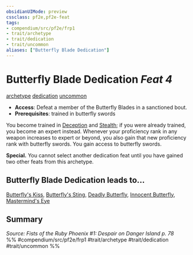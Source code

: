 ```yaml
---
obsidianUIMode: preview
cssclass: pf2e,pf2e-feat
tags:
- compendium/src/pf2e/frp1
- trait/archetype
- trait/dedication
- trait/uncommon
aliases: ["Butterfly Blade Dedication"]
---
```

# Butterfly Blade Dedication  *Feat 4*  
[archetype](/rules/traits/archetype.md)  [dedication](/rules/traits/dedication.md)  [uncommon](/rules/traits/uncommon.md)  

- **Access**: Defeat a member of the Butterfly Blades in a sanctioned bout.
- **Prerequisites**: trained in butterfly swords

You become trained in [Deception](/compendium/skills.md#Deception) and [Stealth](/compendium/skills.md#Stealth); if you were already trained, you become an expert instead. Whenever your proficiency rank in any weapon increases to expert or beyond, you also gain that new proficiency rank with butterfly swords. You gain access to butterfly swords.

**Special.** You cannot select another dedication feat until you have gained two other feats from this archetype.

## Butterfly Blade Dedication leads to...

[Butterfly's Kiss](/compendium/feats/butterflys-kiss-frp1.md), [Butterfly's Sting](/compendium/feats/butterflys-sting-frp1.md), [Deadly Butterfly](/compendium/feats/deadly-butterfly-frp1.md), [Innocent Butterfly](/compendium/feats/innocent-butterfly-frp1.md), [Mastermind's Eye](/compendium/feats/masterminds-eye-frp1.md)

## Summary

*Source: Fists of the Ruby Phoenix #1: Despair on Danger Island p. 78*  
%% #compendium/src/pf2e/frp1 #trait/archetype #trait/dedication #trait/uncommon %%
